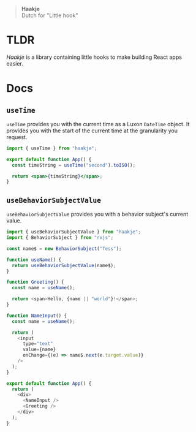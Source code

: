 > **Haakje**  
> Dutch for "Little hook"

# TLDR

_Haakje_ is a library containing little hooks to make building React apps easier.

# Docs

## `useTime`

`useTime` provides you with the current time as a Luxon `DateTime` object. It provides you with the start of the current time at the granularity you request.

```jsx
import { useTime } from "haakje";

export default function App() {
  const timeString = useTime("second").toISO();

  return <span>{timeString}</span>;
}
```

## `useBehaviorSubjectValue`

`useBehaviorSubjectValue` provides you with a behavior subject's current value.

```javascript
import { useBehaviorSubjectValue } from "haakje";
import { BehaviorSubject } from "rxjs";

const name$ = new BehaviorSubject("Tess");

function useName() {
  return useBehaviorSubjectValue(name$);
}

function Greeting() {
  const name = useName();

  return <span>Hello, {name || "world"}!</span>;
}

function NameInput() {
  const name = useName();

  return (
    <input
      type="text"
      value={name}
      onChange={(e) => name$.next(e.target.value)}
    />
  );
}

export default function App() {
  return (
    <div>
      <NameInput />
      <Greeting />
    </div>
  );
}
```

